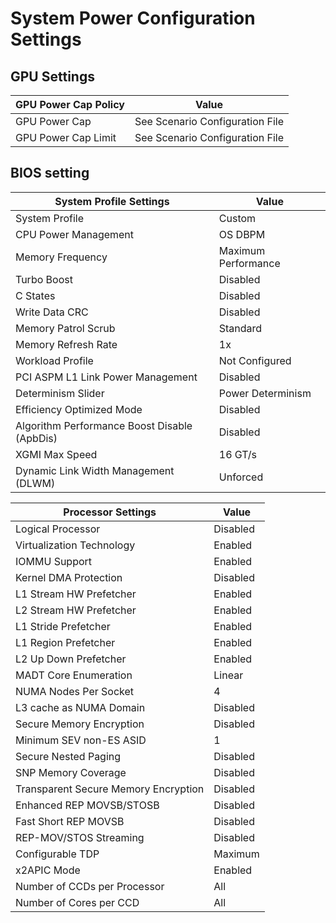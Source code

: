 # System Power Configuration Settings

## GPU Settings

| GPU Power Cap Policy |              Value              |
|----------------------|---------------------------------|
| GPU Power Cap        | See Scenario Configuration File |
| GPU Power Cap Limit  | See Scenario Configuration File |


## BIOS setting

|           System Profile Settings            |        Value        |
|----------------------------------------------|---------------------|
| System Profile                               | Custom              |
| CPU Power Management                         | OS DBPM             |
| Memory Frequency                             | Maximum Performance |
| Turbo Boost                                  | Disabled            |
| C States                                     | Disabled            |
| Write Data CRC                               | Disabled            |
| Memory Patrol Scrub                          | Standard            |
| Memory Refresh Rate                          | 1x                  |
| Workload Profile                             | Not Configured      |
| PCI ASPM L1 Link Power Management            | Disabled            |
| Determinism Slider                           | Power Determinism   |
| Efficiency Optimized Mode                    | Disabled            |
| Algorithm Performance Boost Disable (ApbDis) | Disabled            |
| XGMI Max Speed                               | 16 GT/s             |
| Dynamic Link Width Management (DLWM)         | Unforced            |


|          Processor Settings          |  Value   |
|--------------------------------------|----------|
| Logical Processor                    | Disabled |
| Virtualization Technology            | Enabled  |
| IOMMU Support                        | Enabled  |
| Kernel DMA Protection                | Disabled |
| L1 Stream HW Prefetcher              | Enabled  |
| L2 Stream HW Prefetcher              | Enabled  |
| L1 Stride Prefetcher                 | Enabled  |
| L1 Region Prefetcher                 | Enabled  |
| L2 Up Down Prefetcher                | Enabled  |
| MADT Core Enumeration                | Linear   |
| NUMA Nodes Per Socket                | 4        |
| L3 cache as NUMA Domain              | Disabled |
| Secure Memory Encryption             | Disabled |
| Minimum SEV non-ES ASID              | 1        |
| Secure Nested Paging                 | Disabled |
| SNP Memory Coverage                  | Disabled |
| Transparent Secure Memory Encryption | Disabled |
| Enhanced REP MOVSB/STOSB             | Disabled |
| Fast Short REP MOVSB                 | Disabled |
| REP-MOV/STOS Streaming               | Disabled |
| Configurable TDP                     | Maximum  |
| x2APIC Mode                          | Enabled  |
| Number of CCDs per Processor         | All      |
| Number of Cores per CCD              | All      |

